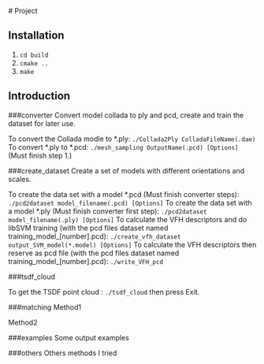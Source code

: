 <snippet>
  <content>
# Project


## Installation
1. `cd build`
2. `cmake ..`
3. `make`

## Introduction
###converter
Convert model collada to ply and pcd, create and train the dataset for later use.

To convert the Collada modle to *.ply: `./Collada2Ply ColladaFileName(.dae)`
To convert *.ply to *.pcd: `./mesh_sampling OutputName(.pcd) [Options]` (Must finish step 1.)

###create_dataset
Create a set of models with different orientations and scales.

To create the data set with a model *.pcd (Must finish converter steps): `./pcd2dataset model_filename(.pcd) [Options]`
To create the data set with a model *.ply (Must finish converter first step): `./pcd2dataset model_filename(.ply) [Options]`
To calculate the VFH descriptors and do libSVM training (with the pcd files dataset named training_model_[number].pcd):  `./create_vfh_dataset output_SVM_model(*.model) [Options]`
To calculate the VFH descriptors then reserve as pcd file (with the pcd files dataset named training_model_[number].pcd):   `./write_VFH_pcd`

###tsdf_cloud

To get the TSDF point cloud :  `./tsdf_cloud` then press Exit.

###matching
Method1


Method2

###examples
Some output examples

###others
Others methods I tried

  </content>
</snippet>
